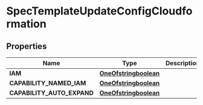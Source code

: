 

# SpecTemplateUpdateConfigCloudformation

## Properties

Name | Type | Description | Notes
------------ | ------------- | ------------- | -------------
**IAM** | [**OneOfstringboolean**](OneOfstringboolean.md) |  |  [optional]
**CAPABILITY_NAMED_IAM** | [**OneOfstringboolean**](OneOfstringboolean.md) |  |  [optional]
**CAPABILITY_AUTO_EXPAND** | [**OneOfstringboolean**](OneOfstringboolean.md) |  |  [optional]



